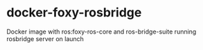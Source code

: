 # docker-foxy-rosbridge
Docker image with ros:foxy-ros-core and ros-bridge-suite running rosbridge server on launch
